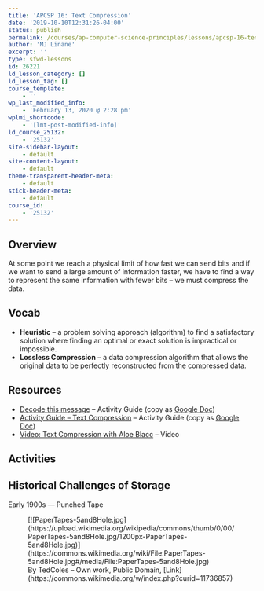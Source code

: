 ```yaml
---
title: 'APCSP 16: Text Compression'
date: '2019-10-10T12:31:26-04:00'
status: publish
permalink: /courses/ap-computer-science-principles/lessons/apcsp-16-text-compression
author: 'MJ Linane'
excerpt: ''
type: sfwd-lessons
id: 26221
ld_lesson_category: []
ld_lesson_tag: []
course_template:
    - ''
wp_last_modified_info:
    - 'February 13, 2020 @ 2:28 pm'
wplmi_shortcode:
    - '[lmt-post-modified-info]'
ld_course_25132:
    - '25132'
site-sidebar-layout:
    - default
site-content-layout:
    - default
theme-transparent-header-meta:
    - default
stick-header-meta:
    - default
course_id:
    - '25132'
---
```

Overview
--------

At some point we reach a physical limit of how fast we can send bits and if we want to send a large amount of information faster, we have to find a way to represent the same information with fewer bits – we must compress the data.

Vocab
-----

- **Heuristic** – a problem solving approach (algorithm) to find a satisfactory solution where finding an optimal or exact solution is impractical or impossible.
- **Lossless Compression** – a data compression algorithm that allows the original data to be perfectly reconstructed from the compressed data.

Resources
---------

- [Decode this message](https://docs.google.com/document/d/1x89s9Xo6lwMJPQjJqhzPaBg_huwTF9LmV2PrUrESYZQ/export?format=pdf) – Activity Guide (copy as [Google Doc](https://docs.google.com/document/d/1x89s9Xo6lwMJPQjJqhzPaBg_huwTF9LmV2PrUrESYZQ/copy))
- [Activity Guide – Text Compression](https://docs.google.com/document/d/1dEvtuFNhx9tOWBFt8z_7_uB6WqeS5SSSdYamsZu6hJ0/export?format=pdf) – Activity Guide (copy as [Google Doc](https://docs.google.com/document/d/1dEvtuFNhx9tOWBFt8z_7_uB6WqeS5SSSdYamsZu6hJ0/copy))
- [Video: Text Compression with Aloe Blacc](https://www.youtube.com/watch?v=LCGkcn1f-ms&feature=youtu.be) – Video

Activities
----------

Historical Challenges of Storage
--------------------------------

Early 1900s — Punched Tape

<div class="wp-block-image"><figure class="aligncenter is-resized">[![PaperTapes-5and8Hole.jpg](https://upload.wikimedia.org/wikipedia/commons/thumb/0/00/PaperTapes-5and8Hole.jpg/1200px-PaperTapes-5and8Hole.jpg)](https://commons.wikimedia.org/wiki/File:PaperTapes-5and8Hole.jpg#/media/File:PaperTapes-5and8Hole.jpg)<figcaption> By TedColes – Own work, Public Domain, [Link](https://commons.wikimedia.org/w/index.php?curid=11736857)</figcaption></figure></div>